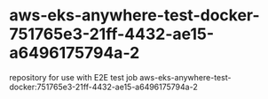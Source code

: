 # aws-eks-anywhere-test-docker-751765e3-21ff-4432-ae15-a6496175794a-2
repository for use with E2E test job aws-eks-anywhere-test-docker:751765e3-21ff-4432-ae15-a6496175794a-2
